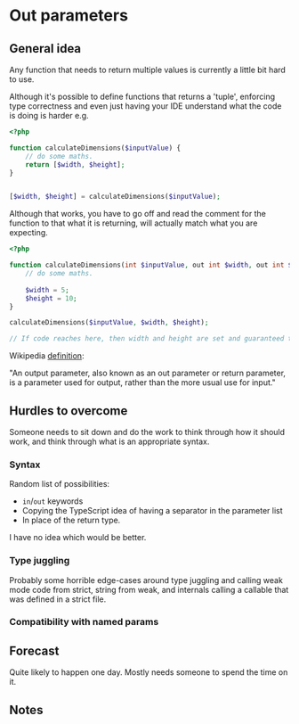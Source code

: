 # Out parameters 

## General idea


Any function that needs to return multiple values is currently a little bit hard to use.

Although it's possible to define functions that returns a 'tuple', enforcing type correctness and even just having your IDE understand what the code is doing is harder e.g. 

```php
<?php

function calculateDimensions($inputValue) {
    // do some maths.
    return [$width, $height];
}


[$width, $height] = calculateDimensions($inputValue);

```

Although that works, you have to go off and read the comment for the function to that what it is returning, will actually match what you are expecting.


```php
<?php

function calculateDimensions(int $inputValue, out int $width, out int $height) {
    // do some maths.
    
    $width = 5;
    $height = 10;
}

calculateDimensions($inputValue, $width, $height);

// If code reaches here, then width and height are set and guaranteed to be ints.

```

Wikipedia [definition](https://en.wikipedia.org/wiki/Parameter_(computer_programming)#Output_parameters):

"An output parameter, also known as an out parameter or return parameter, is a parameter used for output, rather than the more usual use for input." 


## Hurdles to overcome

Someone needs to sit down and do the work to think through how it should work, and think through what is an appropriate syntax.

### Syntax 

Random list of possibilities:

* `in`/`out` keywords
* Copying the TypeScript idea of having a separator in the parameter list
* In place of the return type.

I have no idea which would be better.

### Type juggling

Probably some horrible edge-cases around type juggling and calling weak mode code from strict, string from weak, and internals calling a callable that was defined in a strict file. 

### Compatibility with named params

## Forecast

Quite likely to happen one day. Mostly needs someone to spend the time on it.

## Notes



